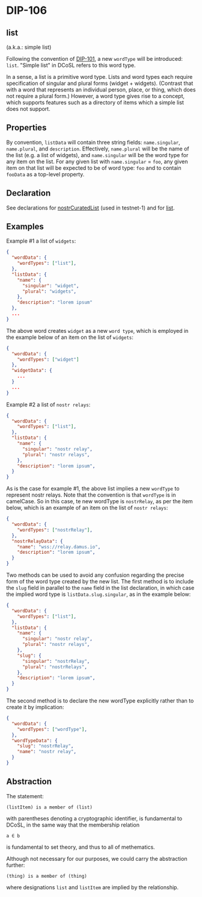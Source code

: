 DIP-106
======

list
------------------------------

(a.k.a.: simple list)

Following the convention of [DIP-101](101.md), a new `wordType` will be introduced: `list`. "Simple list" in DCoSL refers to this word type.

In a sense, a list is a primitive word type. Lists and word types each require specification of singular and plural forms (widget + widgets). (Contrast that with a word that represents an individual person, place, or thing, which does not require a plural form.) However, a word type gives rise to a concept, which supports features such as a directory of items which a simple list does not support. 

## Properties

By convention, `listData` will contain three string fields: `name.singular`, `name.plural`, and `description`. Effectively, `name.plural` will be the name of the list (e.g. a list of widgets), and `name.singular` will be the word type for any item on the list. For any given list with `name.singular` = `foo`, any given item on that list will be expected to be of word type: `foo` and to contain `fooData` as a top-level property.

## Declaration

See declarations for [nostrCuratedList](declarations/nostrCuratedList.md) (used in testnet-1) and for [list](declarations/list.md).

## Examples

Example #1 a list of `widgets`:

```json
{
  "wordData": {
    "wordTypes": ["list"],
  },
  "listData": {
    "name": {
      "singular": "widget",
      "plural": "widgets",
    },
    "description": "lorem ipsum"
  },
  ...
}
```

The above word creates `widget` as a new `word type`, which is employed in the example below of an item on the list of `widgets`:

```json
{
  "wordData": {
    "wordTypes": ["widget"]
  },
  "widgetData": {
    ...
  }
  ...
}
```

Example #2 a list of `nostr relays`:

```json
{
  "wordData": {
    "wordTypes": ["list"],
  },
  "listData": {
    "name": {
      "singular": "nostr relay",
      "plural": "nostr relays",
    },
    "description": "lorem ipsum",
  }
}
```

As is the case for example #1, the above list implies a new `wordType` to represent nostr relays. Note that the convention is that `wordType` is in camelCase. So in this case, te new wordType is `nostrRelay`, as per the item below, which is an example of an item on the list of `nostr relays`:

```json
{
  "wordData": {
    "wordTypes": ["nostrRelay"],
  },
  "nostrRelayData": {
    "name": "wss://relay.damus.io",
    "description": "lorem ipsum",
  }
}
```

Two methods can be used to avoid any confusion regarding the precise form of the word type created by the new list. The first method is to include the `slug` field in parallel to the `name` field in the list declaration, in which case the implied word type is `listData.slug.singular`, as in the example below:

```json
{
  "wordData": {
    "wordTypes": ["list"],
  },
  "listData": {
    "name": {
      "singular": "nostr relay",
      "plural": "nostr relays",
    },
    "slug": {
      "singular": "nostrRelay",
      "plural": "nostrRelays",
    },
    "description": "lorem ipsum",
  }
}
```

The second method is to declare the new wordType explicitly rather than to create it by implication:

```json
{
  "wordData": {
    "wordTypes": ["wordType"],
  },
  "wordTypeData": {
    "slug": "nostrRelay",
    "name": "nostr relay",
  }
}
```

## Abstraction

The statement: 

```
(listItem) is a member of (list)
```

with parentheses denoting a cryptographic identifier, is fundamental to DCoSL, in the same way that the membership relation

```a ∈ b```

is fundamental to set theory, and thus to all of methematics. 

Although not necessary for our purposes, we could carry the abstraction further:

```
(thing) is a member of (thing)
```

where designations `list` and `listItem` are implied by the relationship.
